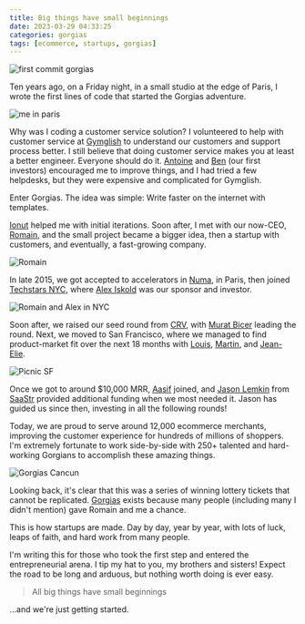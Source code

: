 ```yaml
---
title: Big things have small beginnings
date: 2023-03-29 04:33:25
categories: gorgias
tags: [ecommerce, startups, gorgias]
---
```


![first commit gorgias](/images/bigsmall/first-line-of-code.jpg "first line of code at Gorgias")

Ten years ago, on a Friday night, in a small studio at the edge of Paris, I wrote the first lines of code that started the Gorgias adventure.

![me in paris](/images/bigsmall/me-paris.jpg "me in Paris, coding")

Why was I coding a customer service solution? I volunteered to help with customer service at [Gymglish](https://www.gymglish.com/en) to understand our customers and support process better. I still believe that doing customer service makes you at least a better engineer. Everyone should do it. [Antoine](https://www.linkedin.com/in/antoine-brenner-7b60847b/) and [Ben](https://www.linkedin.com/in/benjamin-levy-4324021bb/) (our first investors) encouraged me to improve things, and I had tried a few helpdesks, but they were expensive and complicated for Gymglish.

Enter Gorgias. The idea was simple: Write faster on the internet with templates.

[Ionut](https://www.linkedin.com/in/ionutcolceriu/) helped me with initial iterations. Soon after, I met with our now-CEO, [Romain](https://www.linkedin.com/in/romainlapeyre/), and the small project became a bigger idea, then a startup with customers, and eventually, a fast-growing company.

![Romain](/images/bigsmall/romain.jpg "Romain")

In late 2015, we got accepted to accelerators in [Numa](https://www.numa.co/), in Paris, then joined [Techstars NYC](https://www.techstars.com/accelerators/nyc), where [Alex Iskold](https://www.linkedin.com/in/iskold/) was our sponsor and investor.

![Romain and Alex in NYC](/images/bigsmall/romain-alex-nyc.jpeg "Romain and Alex in NYC")

Soon after, we raised our seed round from [CRV](https://www.crv.com/), with [Murat Bicer](https://www.linkedin.com/in/mbicer/) leading the round. Next, we moved to San Francisco, where we managed to find product-market fit over the next 18 months with [Louis](https://www.linkedin.com/in/louis-barranqueiro-68b895107/), [Martin](https://www.linkedin.com/in/martinlatrille/), and [Jean-Elie](https://www.linkedin.com/in/jebarjonet/).

![Picnic SF](/images/bigsmall/picnic-sf.jpeg "Picnic SF")

Once we got to around $10,000 MRR, [Aasif](https://www.linkedin.com/in/aasifosmany/) joined, and [Jason Lemkin](https://www.linkedin.com/in/jasonmlemkin/) from [SaaStr](https://www.saastr.com/) provided additional funding when we most needed it. Jason has guided us since then, investing in all the following rounds!

Today, we are proud to serve around 12,000 ecommerce merchants, improving the customer experience for hundreds of millions of shoppers. I'm extremely fortunate to work side-by-side with 250+ talented and hard-working Gorgians to accomplish these amazing things.

![Gorgias Cancun](/images/bigsmall/gorgias-cancun.jpeg "Gorgias Cancun")

Looking back, it's clear that this was a series of winning lottery tickets that cannot be replicated. [Gorgias](https://www.gorgias.com/) exists because many people (including many I didn't mention) gave Romain and me a chance. 

This is how startups are made. Day by day, year by year, with lots of luck, leaps of faith, and hard work from many people.

I'm writing this for those who took the first step and entered the entrepreneurial arena. I tip my hat to you, my brothers and sisters! Expect the road to be long and arduous, but nothing worth doing is ever easy.

> All big things have small beginnings

...and we're just getting started.

